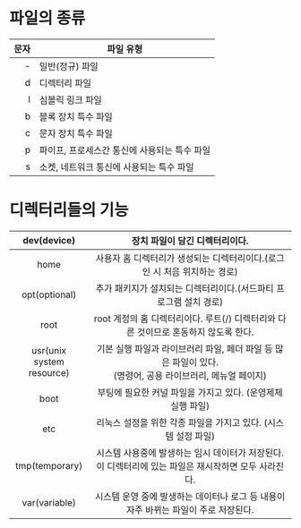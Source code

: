 # 파일의 종류
| 문자 	| 파일 유형                                    	|
|-----:	|----------------------------------------------	|
| -    	| 일반(정규) 파일                              	|
| d    	| 디렉터리 파일                                	|
| l    	| 심볼릭 링크 파일                             	|
| b    	| 블록 장치 특수 파일                          	|
| c    	| 문자 장치 특수 파일                          	|
| p    	| 파이프, 프로세스간 통신에 사용되는 특수 파일 	|
| s    	| 소켓, 네트워크 통신에 사용되는 특수 파일     	|

# 디렉터리들의 기능
|          dev(device)				|                                        장치 파일이 담긴 디렉터리이다.											|
|:----------------------------:	|:-------------------------------------------------------------------------------------------------------------:	|
|             home				|                   사용자 홈 디렉터리가 생성되는 디렉터리이다.(로그인 시 처음 위치하는 경로)						|
|         opt(optional)			|                       추가 패키지가 설치되는 디렉터리이다.(서드파티 프로그램 설치 경로)							|
|             root				|              root 계정의 홈 디렉터리이다. 루트(/) 디렉터리와 다른 것이므로 혼동하지 않도록 한다.					|
| usr(unix<br>system resource)	| 기본 실행 파일과 라이브러리 파일, 페더 파일 등 많은 파일이 있다. <br>(명령어, 공용 라이브러리, 메뉴얼 페이지)		|
|             boot				|                          부팅에 필요한 커널 파일을 가지고 있다. (운영제체 실행 파일)								|
|              etc				|                         리눅스 설정을 위한 각종 파일을 가지고 있다. (시스템 설정 파일)							|
|        tmp(temporary)			|     시스템 사용중에 발생하는 임시 데이터가 저장된다. 이 디렉터리에 있는 파일은 재시작하면 모두 사라진다.			|
|         var(variable)			|              시스템 운영 중에 발생하는 데이터나 로그 등 내용이 자주 바뀌는 파일이 주로 저장된다.					|
